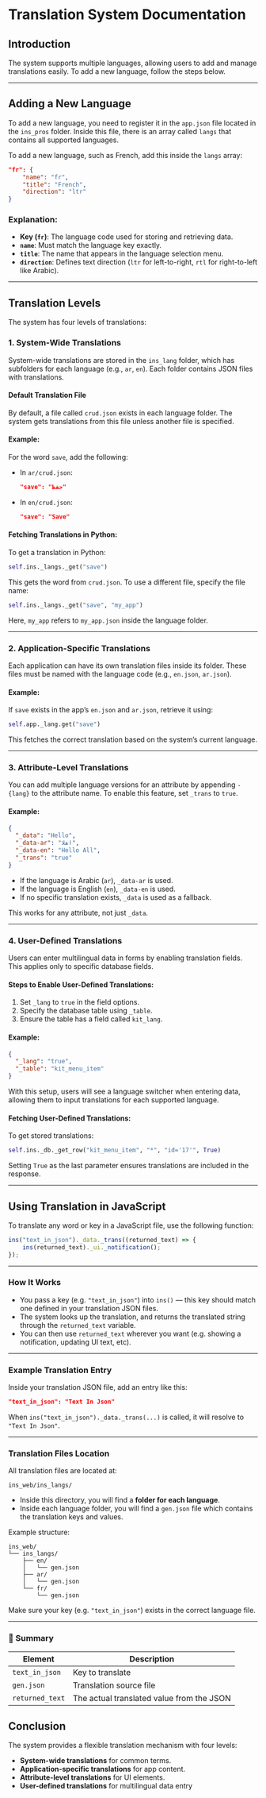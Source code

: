 # Translation System Documentation

## Introduction
The system supports multiple languages, allowing users to add and manage translations easily. To add a new language, follow the steps below.

---

## Adding a New Language

To add a new language, you need to register it in the `app.json` file located in the `ins_pros` folder. Inside this file, there is an array called `langs` that contains all supported languages.

To add a new language, such as French, add this inside the `langs` array:

```json
"fr": {
    "name": "fr",
    "title": "French",
    "direction": "ltr"
}
```

### Explanation:
- **Key (`fr`)**: The language code used for storing and retrieving data.
- **`name`**: Must match the language key exactly.
- **`title`**: The name that appears in the language selection menu.
- **`direction`**: Defines text direction (`ltr` for left-to-right, `rtl` for right-to-left like Arabic).

---

## Translation Levels

The system has four levels of translations:

### 1. System-Wide Translations
System-wide translations are stored in the `ins_lang` folder, which has subfolders for each language (e.g., `ar`, `en`). Each folder contains JSON files with translations.

#### Default Translation File
By default, a file called `crud.json` exists in each language folder. The system gets translations from this file unless another file is specified.

#### Example:
For the word `save`, add the following:

- In `ar/crud.json`:
  ```json
  "save": "حفظ"
  ```
- In `en/crud.json`:
  ```json
  "save": "Save"
  ```

#### Fetching Translations in Python:
To get a translation in Python:
```python
self.ins._langs._get("save")
```
This gets the word from `crud.json`. To use a different file, specify the file name:
```python
self.ins._langs._get("save", "my_app")
```
Here, `my_app` refers to `my_app.json` inside the language folder.

---

### 2. Application-Specific Translations
Each application can have its own translation files inside its folder. These files must be named with the language code (e.g., `en.json`, `ar.json`).

#### Example:
If `save` exists in the app’s `en.json` and `ar.json`, retrieve it using:
```python
self.app._lang.get("save")
```
This fetches the correct translation based on the system’s current language.

---

### 3. Attribute-Level Translations
You can add multiple language versions for an attribute by appending `-{lang}` to the attribute name. To enable this feature, set `_trans` to `true`.

#### Example:
```json
{
  "_data": "Hello",
  "_data-ar": "اهلا",
  "_data-en": "Hello All",
  "_trans": "true"
}
```
- If the language is Arabic (`ar`), `_data-ar` is used.
- If the language is English (`en`), `_data-en` is used.
- If no specific translation exists, `_data` is used as a fallback.

This works for any attribute, not just `_data`.

---

### 4. User-Defined Translations
Users can enter multilingual data in forms by enabling translation fields. This applies only to specific database fields.

#### Steps to Enable User-Defined Translations:
1. Set `_lang` to `true` in the field options.
2. Specify the database table using `_table`.
3. Ensure the table has a field called `kit_lang`.

#### Example:
```json
{
  "_lang": "true",
  "_table": "kit_menu_item"
}
```
With this setup, users will see a language switcher when entering data, allowing them to input translations for each supported language.

#### Fetching User-Defined Translations:
To get stored translations:
```python
self.ins._db._get_row("kit_menu_item", "*", "id='17'", True)
```
Setting `True` as the last parameter ensures translations are included in the response.

---


## Using Translation in JavaScript

To translate any word or key in a JavaScript file, use the following function:

```javascript
ins("text_in_json")._data._trans((returned_text) => { 
    ins(returned_text)._ui._notification();
});
```

---

### How It Works

- You pass a key (e.g. `"text_in_json"`) into `ins()` — this key should match one defined in your translation JSON files.
- The system looks up the translation, and returns the translated string through the `returned_text` variable.
- You can then use `returned_text` wherever you want (e.g. showing a notification, updating UI text, etc).

---

### Example Translation Entry

Inside your translation JSON file, add an entry like this:

```json
"text_in_json": "Text In Json"
```

When `ins("text_in_json")._data._trans(...)` is called, it will resolve to `"Text In Json"`.

---

### Translation Files Location

All translation files are located at:

```
ins_web/ins_langs/
```

- Inside this directory, you will find a **folder for each language**.
- Inside each language folder, you will find a `gen.json` file which contains the translation keys and values.

Example structure:

```
ins_web/
└── ins_langs/
    ├── en/
    │   └── gen.json
    ├── ar/
    │   └── gen.json
    └── fr/
        └── gen.json
```

Make sure your key (e.g. `"text_in_json"`) exists in the correct language file.

---

### 🧾 Summary

| Element            | Description                                  |
|--------------------|----------------------------------------------|
| `text_in_json`     | Key to translate                             |
| `gen.json`         | Translation source file                      |
| `returned_text`    | The actual translated value from the JSON    |




## Conclusion
The system provides a flexible translation mechanism with four levels:
- **System-wide translations** for common terms.
- **Application-specific translations** for app content.
- **Attribute-level translations** for UI elements.
- **User-defined translations** for multilingual data entry